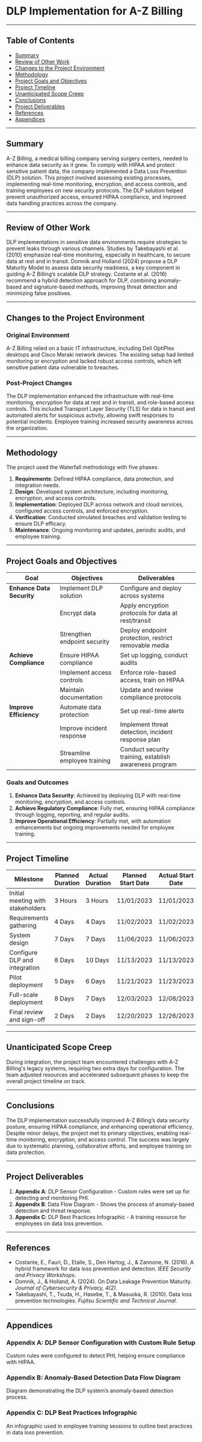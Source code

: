 # DLP Implementation for A-Z Billing


---

## Table of Contents
- [Summary](#summary)
- [Review of Other Work](#review-of-other-work)
- [Changes to the Project Environment](#changes-to-the-project-environment)
- [Methodology](#methodology)
- [Project Goals and Objectives](#project-goals-and-objectives)
- [Project Timeline](#project-timeline)
- [Unanticipated Scope Creep](#unanticipated-scope-creep)
- [Conclusions](#conclusions)
- [Project Deliverables](#project-deliverables)
- [References](#references)
- [Appendices](#appendices)

---

## Summary
A-Z Billing, a medical billing company serving surgery centers, needed to enhance data security as it grew. To comply with HIPAA and protect sensitive patient data, the company implemented a Data Loss Prevention (DLP) solution. This project involved assessing existing processes, implementing real-time monitoring, encryption, and access controls, and training employees on new security protocols. The DLP solution helped prevent unauthorized access, ensured HIPAA compliance, and improved data handling practices across the company.

---

## Review of Other Work
DLP implementations in sensitive data environments require strategies to prevent leaks through various channels. Studies by Takebayashi et al. (2010) emphasize real-time monitoring, especially in healthcare, to secure data at rest and in transit. Domnik and Holland (2024) propose a DLP Maturity Model to assess data security readiness, a key component in guiding A-Z Billing’s scalable DLP strategy. Costante et al. (2016) recommend a hybrid detection approach for DLP, combining anomaly-based and signature-based methods, improving threat detection and minimizing false positives.

---

## Changes to the Project Environment

### Original Environment
A-Z Billing relied on a basic IT infrastructure, including Dell OptiPlex desktops and Cisco Meraki network devices. The existing setup had limited monitoring or encryption and lacked robust access controls, which left sensitive patient data vulnerable to breaches.

### Post-Project Changes
The DLP implementation enhanced the infrastructure with real-time monitoring, encryption for data at rest and in transit, and role-based access controls. This included Transport Layer Security (TLS) for data in transit and automated alerts for suspicious activity, allowing swift responses to potential incidents. Employee training increased security awareness across the organization.

---

## Methodology
The project used the Waterfall methodology with five phases:

1. **Requirements**: Defined HIPAA compliance, data protection, and integration needs.
2. **Design**: Developed system architecture, including monitoring, encryption, and access controls.
3. **Implementation**: Deployed DLP across network and cloud services, configured access controls, and enforced encryption.
4. **Verification**: Conducted simulated breaches and validation testing to ensure DLP efficacy.
5. **Maintenance**: Ongoing monitoring and updates, periodic audits, and employee training.

---

## Project Goals and Objectives

| Goal                       | Objectives                                        | Deliverables                                       |
|----------------------------|---------------------------------------------------|----------------------------------------------------|
| **Enhance Data Security**  | Implement DLP solution                            | Configure and deploy across systems                |
|                            | Encrypt data                                      | Apply encryption protocols for data at rest/transit|
|                            | Strengthen endpoint security                      | Deploy endpoint protection, restrict removable media |
| **Achieve Compliance**     | Ensure HIPAA compliance                           | Set up logging, conduct audits                     |
|                            | Implement access controls                         | Enforce role-based access, train on HIPAA          |
|                            | Maintain documentation                            | Update and review compliance protocols             |
| **Improve Efficiency**     | Automate data protection                          | Set up real-time alerts                            |
|                            | Improve incident response                         | Implement threat detection, incident response plan |
|                            | Streamline employee training                      | Conduct security training, establish awareness program |

### Goals and Outcomes
1. **Enhance Data Security**: Achieved by deploying DLP with real-time monitoring, encryption, and access controls.
2. **Achieve Regulatory Compliance**: Fully met, ensuring HIPAA compliance through logging, reporting, and regular audits.
3. **Improve Operational Efficiency**: Partially met, with automation enhancements but ongoing improvements needed for employee training.

---

## Project Timeline

| Milestone                                          | Planned Duration | Actual Duration | Planned Start Date | Actual Start Date | Planned End Date | Actual End Date |
|----------------------------------------------------|------------------|-----------------|--------------------|-------------------|------------------|-----------------|
| Initial meeting with stakeholders                  | 3 Hours         | 3 Hours         | 11/01/2023        | 11/01/2023       | 11/01/2023      | 11/01/2023      |
| Requirements gathering                             | 4 Days          | 4 Days          | 11/02/2023        | 11/02/2023       | 11/05/2023      | 11/05/2023      |
| System design                                      | 7 Days          | 7 Days          | 11/06/2023        | 11/06/2023       | 11/12/2023      | 11/12/2023      |
| Configure DLP and integration                      | 8 Days          | 10 Days         | 11/13/2023        | 11/13/2023       | 11/20/2023      | 11/22/2023      |
| Pilot deployment                                   | 5 Days          | 6 Days          | 11/21/2023        | 11/23/2023       | 11/25/2023      | 11/29/2023      |
| Full-scale deployment                              | 8 Days          | 7 Days          | 12/03/2023        | 12/08/2023       | 12/10/2023      | 12/14/2023      |
| Final review and sign-off                          | 2 Days          | 2 Days          | 12/20/2023        | 12/26/2023       | 12/21/2023      | 12/27/2023      |

---

## Unanticipated Scope Creep
During integration, the project team encountered challenges with A-Z Billing's legacy systems, requiring two extra days for configuration. The team adjusted resources and accelerated subsequent phases to keep the overall project timeline on track.

---

## Conclusions
The DLP implementation successfully improved A-Z Billing’s data security posture, ensuring HIPAA compliance, and enhancing operational efficiency. Despite minor delays, the project met its primary objectives, enabling real-time monitoring, encryption, and access control. The success was largely due to systematic planning, collaborative efforts, and employee training on data protection.

---

## Project Deliverables

1. **Appendix A**: DLP Sensor Configuration - Custom rules were set up for detecting and monitoring PHI.
2. **Appendix B**: Data Flow Diagram - Shows the process of anomaly-based detection and threat response.
3. **Appendix C**: DLP Best Practices Infographic - A training resource for employees on data loss prevention.

---

## References

- Costante, E., Fauri, D., Etalle, S., Den Hartog, J., & Zannone, N. (2016). A hybrid framework for data loss prevention and detection. *IEEE Security and Privacy Workshops*.
- Domnik, J., & Holland, A. (2024). On Data Leakage Prevention Maturity. *Journal of Cybersecurity & Privacy, 4(2)*.
- Takebayashi, T., Tsuda, H., Hasebe, T., & Masuoka, R. (2010). Data loss prevention technologies. *Fujitsu Scientific and Technical Journal*.

---

## Appendices

### Appendix A: DLP Sensor Configuration with Custom Rule Setup
Custom rules were configured to detect PHI, helping ensure compliance with HIPAA.

### Appendix B: Anomaly-Based Detection Data Flow Diagram
Diagram demonstrating the DLP system’s anomaly-based detection process.

### Appendix C: DLP Best Practices Infographic
An infographic used in employee training sessions to outline best practices in data loss prevention.
